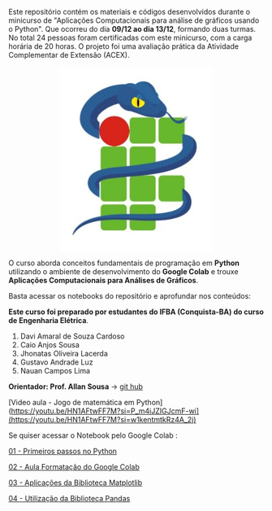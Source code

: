  Este repositório contém os materiais e códigos desenvolvidos durante o minicurso de "Aplicações Computacionais para análise de gráficos usando o Python". Que ocorreu do dia **09/12 ao dia 13/12**, formando duas turmas. No total 24 pessoas foram certificadas com este minicurso, com a carga horária de 20 horas.
O projeto foi uma avaliação prática da Atividade Complementar de Extensão (ACEX).

<div style ='display: flex; justify-content: center;'><img src='logo.jpeg' width=300px> </div>

 O curso aborda conceitos fundamentais de programação em **Python** utilizando o ambiente de desenvolvimento do **Google Colab** e trouxe **Aplicações Computacionais para Análises de Gráficos**.

 Basta acessar os notebooks do repositório e aprofundar nos conteúdos:

 **Este curso foi preparado por estudantes do IFBA (Conquista-BA) do curso de Engenharia Elétrica**.

1. Davi Amaral de Souza Cardoso
2. Caio Anjos Sousa
3. Jhonatas Oliveira Lacerda
4. Gustavo Andrade Luz
5. Nauan Campos Lima

**Orientador: Prof. Allan Sousa** -> [git hub](https://github.com/ProfAllanIFBA)

[Video aula - Jogo de matemática em Python](https://youtu.be/HN1AFtwFF7M?si=P_m4iJZIGJcmF-wi](https://youtu.be/HN1AFtwFF7M?si=w1kentmtkRz4A_2j)

 Se quiser acessar o Notebook pelo Google Colab :

 [01 - Primeiros passos no Python](https://colab.research.google.com/drive/1k-8rLc6QyZYS75F85zYd2U1MaeMNstAU?usp=sharing#scrollTo=5G2fbNPeFYe5)

[02 - Aula Formatação do Google Colab](https://colab.research.google.com/github/Dev-Amaral/Aplicacoes-computacionais-para-analise-de-graficos-usando-Python-Minicurso-/blob/main/02_Aula_Formata%C3%A7%C3%A3o_do_Google_Colab.ipynb#scrollTo=DTBsRMYCCifc)

[03 - Aplicações da Biblioteca Matplotlib](https://colab.research.google.com/github/Dev-Amaral/Aplicacoes-computacionais-para-analise-de-graficos-usando-Python-Minicurso-/blob/main/03_Aplica%C3%A7%C3%B5es_da_Matplotlib.ipynb)

[04 - Utilização da Biblioteca Pandas](https://colab.research.google.com/drive/1gNLef-X0CS35qbf3mjQL3YJEqFlIOAzC?usp=sharing)

